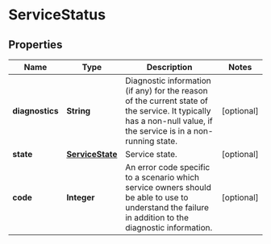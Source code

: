 
# ServiceStatus

## Properties
Name | Type | Description | Notes
------------ | ------------- | ------------- | -------------
**diagnostics** | **String** | Diagnostic information (if any) for the reason of the current state of the service. It typically has a non-null value, if the service is in a non-running state. |  [optional]
**state** | [**ServiceState**](ServiceState.md) | Service state. |  [optional]
**code** | **Integer** | An error code specific to a scenario which service owners should be able to use to understand the failure in addition to the diagnostic information. |  [optional]



